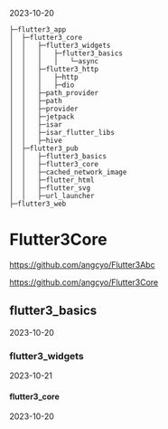 2023-10-20

```
├─flutter3_app
│  ├─flutter3_core
│  │   ├─flutter3_widgets
│  │   │   ├─flutter3_basics
│  │   │   │   └─async
│  │   ├─flutter3_http
│  │   │   ├─http
│  │   │   ├─dio
│  │   ├─path_provider
│  │   ├─path
│  │   ├─provider
│  │   ├─jetpack
│  │   ├─isar
│  │   ├─isar_flutter_libs
│  │   ├─hive
│  ├─flutter3_pub
│  │   ├─flutter3_basics
│  │   ├─flutter3_core
│  │   ├─cached_network_image
│  │   ├─flutter_html
│  │   ├─flutter_svg
│  │   ├─url_launcher
├─flutter3_web
```

# Flutter3Core

https://github.com/angcyo/Flutter3Abc

https://github.com/angcyo/Flutter3Core

## flutter3_basics

2023-10-20

### flutter3_widgets

2023-10-21

#### flutter3_core

2023-10-20